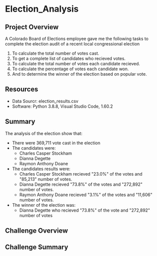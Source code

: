 # Election_Analysis

## Project Overview
A Colorado Board of Elections employee gave me the following tasks to complete the election audit of a recent local congressional election

1. To calculate the total number of votes cast.
2. To get a complete list of candidates who recieved votes.
3. To calculate the total number of votes each candidate recieved.
4. To calculate the percentage of votes each candidate won.
5. And to determine the winner of the election based on popular vote.

## Resources
- Data Sourcr: election_results.csv
- Software: Python 3.8.8, Visual Studio Code, 1.60.2

## Summary
The analysis of the election show that:
- There were 369,711 vote cast in the election
- The candidates were:
  - Charles Casper Stockham
  - Dianna Degette
  - Raymon Anthony Doane
- The candidates results were:
  - Charles Casper Stockham recieved "23.0%" of the votes and "85,213" number of votes. 
  - Dianna Degette recieved "73.8%" of the votes and "272,892" number of votes. 
  - Raymon Anthony Doane recieved "3.1%" of the votes and "11,606" number of votes.
- The winner of the election was:
  - Dianna Degette who recieved "73.8%" of the vote and "272,892" number of votes

## Challenge Overview

## Challenge Summary



